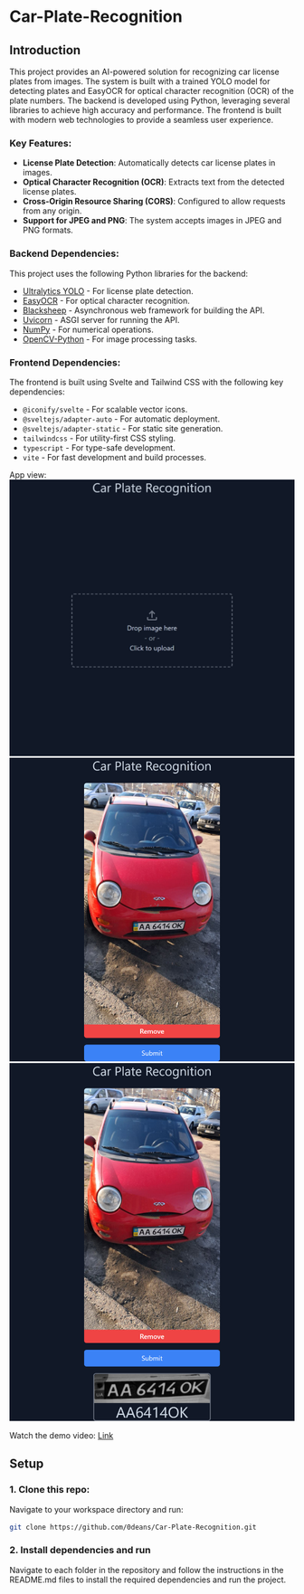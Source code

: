 # Car-Plate-Recognition

## Introduction

This project provides an AI-powered solution for recognizing car license plates from images. The system is built with a trained YOLO model for detecting plates and EasyOCR for optical character recognition (OCR) of the plate numbers. The backend is developed using Python, leveraging several libraries to achieve high accuracy and performance. The frontend is built with modern web technologies to provide a seamless user experience.

### Key Features:

-   **License Plate Detection**: Automatically detects car license plates in images.
-   **Optical Character Recognition (OCR)**: Extracts text from the detected license plates.
-   **Cross-Origin Resource Sharing (CORS)**: Configured to allow requests from any origin.
-   **Support for JPEG and PNG**: The system accepts images in JPEG and PNG formats.

### Backend Dependencies:

This project uses the following Python libraries for the backend:

-   [Ultralytics YOLO](https://github.com/ultralytics/yolov5) - For license plate detection.
-   [EasyOCR](https://github.com/JaidedAI/EasyOCR) - For optical character recognition.
-   [Blacksheep](https://github.com/Neoteroi/BlackSheep) - Asynchronous web framework for building the API.
-   [Uvicorn](https://www.uvicorn.org/) - ASGI server for running the API.
-   [NumPy](https://numpy.org/) - For numerical operations.
-   [OpenCV-Python](https://opencv.org/) - For image processing tasks.

### Frontend Dependencies:

The frontend is built using Svelte and Tailwind CSS with the following key dependencies:

-   `@iconify/svelte` - For scalable vector icons.
-   `@sveltejs/adapter-auto` - For automatic deployment.
-   `@sveltejs/adapter-static` - For static site generation.
-   `tailwindcss` - For utility-first CSS styling.
-   `typescript` - For type-safe development.
-   `vite` - For fast development and build processes.

App view:
![App view - 1](demo/1.png)
![App view - 2](demo/2.png)
![App view - 3](demo/3.png)

Watch the demo video: [Link](https://www.youtube.com/watch?v=1vmS6EZZNoo)

## Setup

### 1. Clone this repo:

Navigate to your workspace directory and run:

```bash
git clone https://github.com/0deans/Car-Plate-Recognition.git
```

### 2. Install dependencies and run

Navigate to each folder in the repository and follow the instructions in the README.md files to install the required dependencies and run the project.
